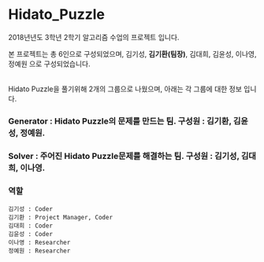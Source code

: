 # Hidato_Puzzle
2018년년도 3학년 2학기 알고리즘 수업의 프로젝트 입니다.

본 프로젝트는 총 6인으로 구성되었으며, 김기성, <strong>김기환(팀장)</strong>, 김대희, 김윤성, 이나영, 정예원 으로 구성되었습니다.
<br><br>

Hidato Puzzle을 풀기위해 2개의 그룹으로 나웠으며, 아래는 각 그룹에 대한 정보 입니다.

### Generator : Hidato Puzzle의 문제를 만드는 팀. 구성원 : 김기환, 김윤성, 정예원.

### Solver : 주어진 Hidato Puzzle문제를 해결하는 팀. 구성원 : 김기성, 김대희, 이나영.

### 역할
    김기성 : Coder
    김기환 : Project Manager, Coder
    김대희 : Coder
    김윤성 : Coder
    이나영 : Researcher
    정예원 : Researcher
